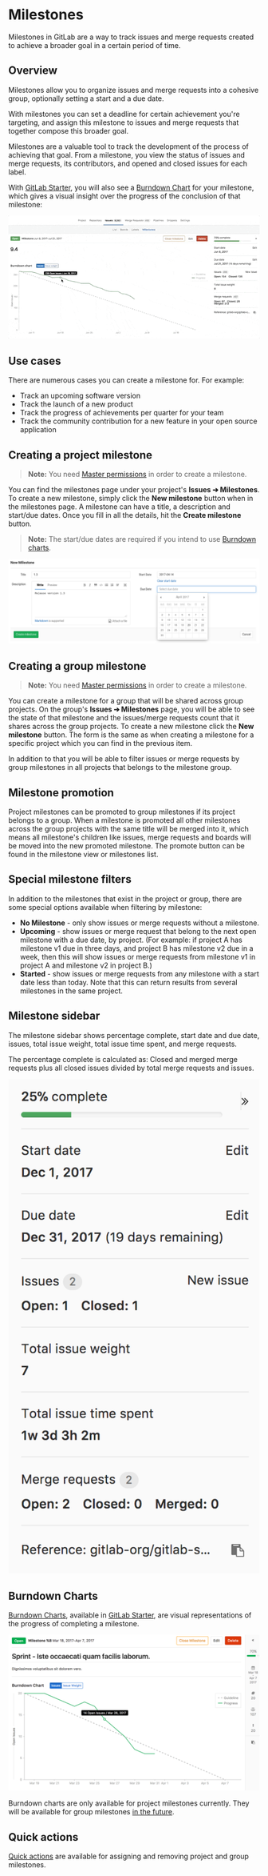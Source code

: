 # Milestones

Milestones in GitLab are a way to track issues and merge requests created
to achieve a broader goal in a certain period of time.

## Overview

Milestones allow you to organize issues and merge requests into a cohesive group,
optionally setting a start and a due date.

With milestones you can set a deadline for certain achievement you're targeting,
and assign this milestone to issues and merge requests that together compose
this broader goal.

Milestones are a valuable tool to track the development of the process of achieving that goal.
From a milestone, you view the status of issues and merge requests, its contributors,
and opened and closed issues for each label.

With [GitLab Starter](https://about.gitlab.com/gitlab-ee/),
you will also see a [Burndown Chart](#burndown-charts) for your milestone, which
gives a visual insight over the progress of the conclusion of that milestone:

![milestones with burndown charts](img/milestones.gif)

## Use cases

There are numerous cases you can create a milestone for. For example:

- Track an upcoming software version
- Track the launch of a new product
- Track the progress of achievements per quarter for your team
- Track the community contribution for a new feature in your open source application

## Creating a project milestone

>**Note:**
You need [Master permissions](../../permissions.md) in order to create a milestone.

You can find the milestones page under your project's **Issues ➔ Milestones**.
To create a new milestone, simply click the **New milestone** button when in the
milestones page. A milestone can have a title, a description and start/due dates.
Once you fill in all the details, hit the **Create milestone** button.

>**Note:**
The start/due dates are required if you intend to use [Burndown charts](#burndown-charts).

![Creating a milestone](img/milestone_create.png)

## Creating a group milestone

>**Note:**
You need [Master permissions](../../permissions.md) in order to create a milestone.

You can create a milestone for a group that will be shared across group projects.
On the group's **Issues ➔ Milestones** page, you will be able to see the state
of that milestone and the issues/merge requests count that it shares across the group projects. To create a new milestone click the **New milestone** button. The form is the same as when creating a milestone for a specific project which you can find in the previous item.

In addition to that you will be able to filter issues or merge requests by group milestones in all projects that belongs to the milestone group.

## Milestone promotion

Project milestones can be promoted to group milestones if its project belongs to a group. When a milestone is promoted all other milestones across the group projects with the same title will be merged into it, which means all milestone's children like issues, merge requests and boards will be moved into the new promoted milestone.
The promote button can be found in the milestone view or milestones list.

## Special milestone filters

In addition to the milestones that exist in the project or group, there are some
special options available when filtering by milestone:

* **No Milestone** - only show issues or merge requests without a milestone.
* **Upcoming** - show issues or merge request that belong to the next open
  milestone with a due date, by project. (For example: if project A has
  milestone v1 due in three days, and project B has milestone v2 due in a week,
  then this will show issues or merge requests from milestone v1 in project A
  and milestone v2 in project B.)
* **Started** - show issues or merge requests from any milestone with a start
  date less than today. Note that this can return results from several
  milestones in the same project.

## Milestone sidebar

The milestone sidebar shows percentage complete, start date and due date,
issues, total issue weight, total issue time spent, and merge requests.

The percentage complete is calculated as: Closed and merged merge requests plus all closed issues divided by
total merge requests and issues.

![Milestone sidebar](img/sidebar.png)

## Burndown Charts

[Burndown Charts](burndown_charts.md), available in
[GitLab Starter](https://about.gitlab.com/gitlab-ee),
are visual representations of the progress of completing a milestone.

![burndown chart](img/burndown_chart.png)

Burndown charts are only available for project milestones currently. They will be available for group milestones [in the future](https://gitlab.com/gitlab-org/gitlab-ee/issues/3064).

## Quick actions

[Quick actions](../quick_actions.md) are available for assigning and removing
project and group milestones.
